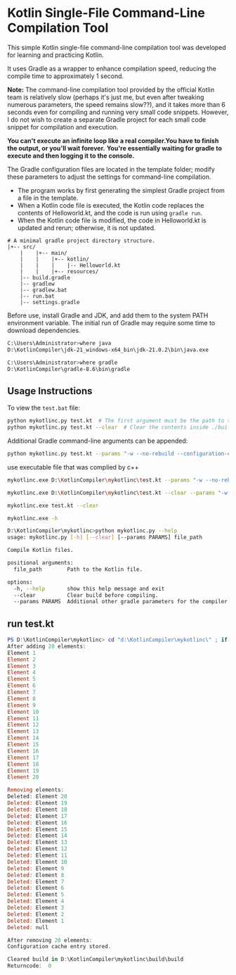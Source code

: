 # Kotlin Single-File Command-Line Compilation Tool

This simple Kotlin single-file command-line compilation tool was developed for learning and practicing Kotlin.

It uses Gradle as a wrapper to enhance compilation speed, reducing the compile time to approximately 1 second.

**Note:** The command-line compilation tool provided by the official Kotlin team is relatively slow (perhaps it's just me, but even after tweaking numerous parameters, the speed remains slow??), and it takes more than 6 seconds even for compiling and running very small code snippets.
However, I do not wish to create a separate Gradle project for each small code snippet for compilation and execution.

**You can't execute an infinite loop like a real compiler.You have to finish the output, or you'll wait forever.**
**You're essentially waiting for gradle to execute and then logging it to the console.**

The Gradle configuration files are located in the template folder; modify these parameters to adjust the settings for command-line compilation.

- The program works by first generating the simplest Gradle project from a file in the template.
- When a Kotlin code file is executed, the Kotlin code replaces the contents of Helloworld.kt, and the code is run using `gradle run`.
- When the Kotlin code file is modified, the code in Helloworld.kt is updated and rerun; otherwise, it is not updated.

```
# A minimal gradle project directory structure.
|+-- src/
    |    |+-- main/
    |    |    |+-- kotlin/
    |    |    |    |-- Helloworld.kt
    |    |    |+-- resources/
    |-- build.gradle
    |-- gradlew
    |-- gradlew.bat
    |-- run.bat
    |-- settings.gradle
```

Before use, install Gradle and JDK, and add them to the system PATH environment variable.
The initial run of Gradle may require some time to download dependencies.

```bash
C:\Users\Administrator>where java
D:\KotlinCompiler\jdk-21_windows-x64_bin\jdk-21.0.2\bin\java.exe

C:\Users\Administrator>where gradle
D:\KotlinCompiler\gradle-8.6\bin\gradle
```

## Usage Instructions

To view the `test.bat` file:

```bash
python mykotlinc.py test.kt  # The first argument must be the path to the code file
python mykotlinc.py test.kt --clear  # Clear the contents inside ./build/build
```

Additional Gradle command-line arguments can be appended:

```bash
python mykotlinc.py test.kt --params "-w --no-rebuild --configuration-cache --parallel --daemon --build-cache"
```

use executable file that was complied by c++

```bash
mykotlinc.exe D:\KotlinCompiler\mykotlinc\test.kt --params "-w --no-rebuild --configuration-cache --parallel --daemon --build-cache --max-workers 6" --clear

mykotlinc.exe D:\KotlinCompiler\mykotlinc\test.kt --clear --params "-w --no-rebuild --configuration-cache --parallel --daemon --build-cache --max-workers 6"

mykotlinc.exe test.kt --clear

mykotlinc.exe -h
```

```bash
D:\KotlinCompiler\mykotlinc>python mykotlinc.py --help
usage: mykotlinc.py [-h] [--clear] [--params PARAMS] file_path

Compile Kotlin files.

positional arguments:
  file_path        Path to the Kotlin file.

options:
  -h, --help       show this help message and exit
  --clear          Clear build before compiling.
  --params PARAMS  Additional other gradle parameters for the compiler.
```

## run test.kt

```powershell
PS D:\KotlinCompiler\mykotlinc> cd "d:\KotlinCompiler\mykotlinc\" ; if ($?) { python -u mykotlinc.py test.kt --clear --params "-w --no-rebuild --configuration-cache --parallel --daemon --build-cache" }
After adding 20 elements:
Element 1
Element 2
Element 3
Element 4
Element 5
Element 6
Element 7
Element 8
Element 9
Element 10
Element 11
Element 12
Element 13
Element 14
Element 15
Element 16
Element 17
Element 18
Element 19
Element 20

Removing elements:
Deleted: Element 20
Deleted: Element 19
Deleted: Element 18
Deleted: Element 17
Deleted: Element 16
Deleted: Element 15
Deleted: Element 14
Deleted: Element 13
Deleted: Element 12
Deleted: Element 11
Deleted: Element 10
Deleted: Element 9
Deleted: Element 8
Deleted: Element 7
Deleted: Element 6
Deleted: Element 5
Deleted: Element 4
Deleted: Element 3
Deleted: Element 2
Deleted: Element 1
Deleted: null

After removing 20 elements:
Configuration cache entry stored.

Cleared build in D:\KotlinCompiler\mykotlinc\build\build
Returncode:  0
```
